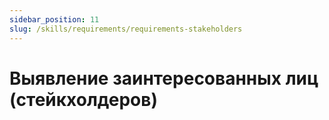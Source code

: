 ```yaml
---
sidebar_position: 11
slug: /skills/requirements/requirements-stakeholders
---
```


# Выявление заинтересованных лиц (cтейкхолдеров)
